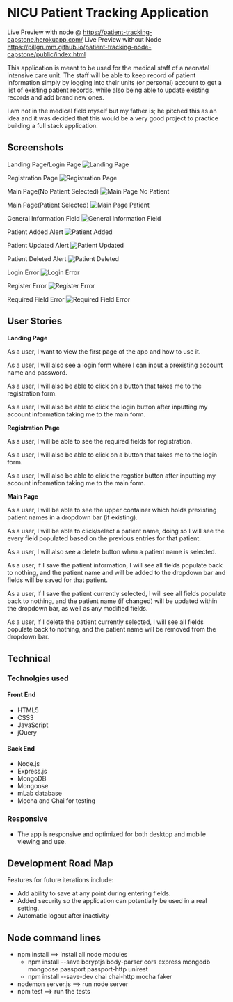 # NICU Patient Tracking Application
Live Preview with node @ https://patient-tracking-capstone.herokuapp.com/
Live Preview without Node https://pillgrumm.github.io/patient-tracking-node-capstone/public/index.html

This application is meant to be used for the medical staff of a neonatal intensive care unit. The staff will be able to keep record
of patient information simply by logging into their units (or personal) account to get a list of existing patient records, while
also being able to update existing records and add brand new ones.

I am not in the medical field myself but my father is; he pitched this as an idea and it was decided that this would be a very good project to practice building a full stack application.

## Screenshots
Landing Page/Login Page ![Landing Page](public/github-images/landing-page.JPG)

Registration Page ![Registration Page](public/github-images/registration-page.JPG)

Main Page(No Patient Selected) ![Main Page No Patient](public/github-images/main-page-no-patient.JPG)

Main Page(Patient Selected) ![Main Page Patient](public/github-images/main-page-patient.JPG)

General Information Field ![General Information Field](public/github-images/general-field.JPG)

Patient Added Alert ![Patient Added](public/github-images/patient-added.JPG)

Patient Updated Alert ![Patient Updated](public/github-images/patient-updated.JPG)

Patient Deleted Alert ![Patient Deleted](public/github-images/patient-deleted.JPG)

Login Error ![Login Error](public/github-images/login-error.jpg)

Register Error ![Register Error](public/github-images/register-error.JPG)

Required Field Error ![Required Field Error](public/github-images/required-field-error.JPG)

## User Stories
**Landing Page**

  As a user, I want to view the first page of the app and how to use it.

  As a user, I will also see a login form where I can input a prexisting account name and password.

  As a user, I will also be able to click on a button that takes me to the registration form.

  As a user, I will also be able to click the login button after inputting my account information taking me to the main form.

  **Registration Page**

  As a user, I will be able to see the required fields for registration.

  As a user, I will also be able to click on a button that takes me to the login form.

  As a user, I will also be able to click the regstier button after inputting my account information taking me to the main form.

  **Main Page**

  As a user, I will be able to see the upper container which holds prexisting patient names in a dropdown bar (if existing).

  As a user, I will be able to click/select a patient name, doing so I will see the every field populated based on the previous entries for that patient.

  As a user, I will also see a delete button when a patient name is selected.

  As a user, if I save the patient information, I will see all fields populate back to nothing, and the patient name and will be added to the dropdown bar and fields will be saved for that patient.

  As a user, if I save the patient currently selected, I will see all fields populate back to nothing, and the patient name (if changed) will be updated within the dropdown bar, as well as any modified fields.

  As a user, if I delete the patient currently selected, I will see all fields populate back to nothing, and the patient name will be removed from the dropdown bar.

## Technical

<h3>Technolgies used</h3>

#### Front End

* HTML5
* CSS3
* JavaScript
* jQuery

#### Back End

* Node.js
* Express.js
* MongoDB
* Mongoose
* mLab database
* Mocha and Chai for testing
<h3>Responsive</h3>
<ul>
  <li>The app is responsive and optimized for both desktop and mobile viewing and use.</li>
</ul>

## Development Road Map
Features for future iterations include:
- Add ability to save at any point during entering fields.
- Added security so the application can potentially be used in a real setting.
- Automatic logout after inactivity

## Node command lines
* npm install ==> install all node modules
    * npm install --save bcryptjs body-parser cors express mongodb mongoose passport passport-http unirest
    * npm install --save-dev chai chai-http mocha faker
* nodemon server.js ==> run node server
* npm test ==> run the tests
